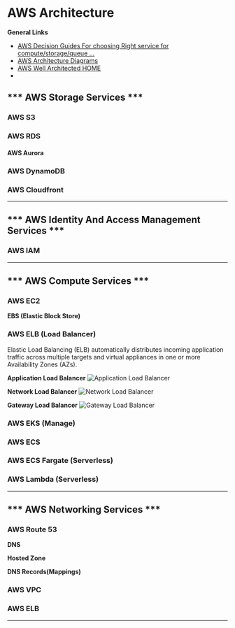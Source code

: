 # AWS Architecture

**General Links**

- [AWS Decision Guides For choosing Right service for compute/storage/queue ...](https://aws.amazon.com/getting-started/decision-guides/?intClick=gsrc_navbar)
- [AWS Architecture Diagrams](https://aws.amazon.com/architecture/?cards-all.sort-by=item.additionalFields.sortDate&cards-all.sort-order=desc&awsf.content-type=*all&awsf.methodology=*all&awsf.tech-category=*all&awsf.industries=*all&awsf.business-category=*all&awsm.page-cards-all=1)
- [AWS Well Architected HOME](https://aws.amazon.com/architecture/well-architected/?ref=wellarchitected-wp&wa-lens-whitepapers.sort-by=item.additionalFields.sortDate&wa-lens-whitepapers.sort-order=desc&wa-guidance-whitepapers.sort-by=item.additionalFields.sortDate&wa-guidance-whitepapers.sort-order=desc)
-

## *** AWS Storage Services ***

### AWS S3

### AWS RDS

#### AWS Aurora

### AWS DynamoDB

### AWS Cloudfront

-----------------------------------------------

## *** AWS Identity And Access Management Services ***

### AWS IAM

-----------------------------------------------

## *** AWS Compute Services ***

### AWS EC2

**EBS (Elastic Block Store)**

### AWS ELB (Load Balancer)

Elastic Load Balancing (ELB) automatically distributes incoming application traffic across multiple targets and virtual
appliances in one or more Availability Zones (AZs).

**Application Load Balancer**
![Application Load Balancer](https://d1.awsstatic.com/Digital%20Marketing/House/1up/products/elb/Product-Page-Diagram_Elastic-Load-Balancing_ALB_HIW%402x.cb3ce6cfd5dd549c99645ed51eef9e8be8a27aa3.png)

**Network Load Balancer**
![Network Load Balancer](https://d1.awsstatic.com/Digital%20Marketing/House/1up/products/elb/Product-Page-Diagram_Elastic-Load-Balancing_NLB_HIW%402x.2f8ded8b565042980c4ad5f8ec57d6b2fafe54ba.png)

**Gateway Load Balancer**
![Gateway Load Balancer](https://d1.awsstatic.com/Digital%20Marketing/House/1up/products/elb/Product-Page-Diagram_Elastic-Load-Balancing_GWLB_HIW%402x.58547db68b537b4aa4b0cdf7e593a6415d588a09.png)

### AWS EKS (Manage)

### AWS ECS

### AWS ECS Fargate (Serverless)

### AWS Lambda (Serverless)

---------------------------------------------------------------------------

## *** AWS Networking Services ***

### AWS Route 53

**DNS**

**Hosted Zone**

**DNS Records(Mappings)**

### AWS VPC

### AWS ELB

---------------------------------------------------------------------------








